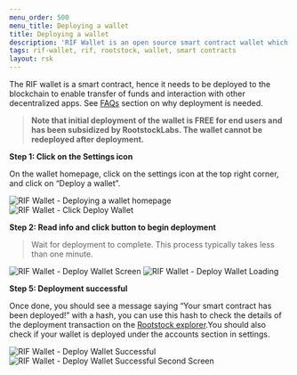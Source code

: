 ```yaml
---
menu_order: 500
menu_title: Deploying a wallet
title: Deploying a wallet
description: 'RIF Wallet is an open source smart contract wallet which enables businesses to create and deploy fully customizable on-chain wallets'
tags: rif-wallet, rif, rootstock, wallet, smart contracts
layout: rsk
---
```


The RIF wallet is a smart contract, hence it needs to be deployed to the blockchain to enable transfer of funds and interaction with other decentralized apps. See [FAQs](/rif/wallet/faqs/) section on why deployment is needed.

> **Note that initial deployment of the wallet is **FREE** for end users and has been subsidized by RootstockLabs. The wallet cannot be redeployed after deployment.**

**Step 1: Click on the Settings icon**

On the wallet homepage, click on the settings icon at the top right corner, and click on “Deploy a wallet”. 

<div class="image-container">
    <img src="/assets/img/rif-wallet/8-deploying-a-wallet.jpg"  title="RIF Wallet - Deploying a wallet homepage"/>
    <img src="/assets/img/rif-wallet/8a-click-deploy-wallet.jpg"  title="RIF Wallet - Click Deploy Wallet"/>
</div>

**Step 2: Read info and click button to begin deployment**

> Wait for deployment to complete. This process typically takes less than one minute.

<div class="image-container">
    <img src="/assets/img/rif-wallet/8b-deploy-wallet-screen.jpg"  title="RIF Wallet - Deploy Wallet Screen"/>
      <img src="/assets/img/rif-wallet/8c-deploy-wallet-loading.jpg"  title="RIF Wallet - Deploy Wallet Loading"/>
</div>

**Step 5: Deployment successful**

Once done, you should see a message saying “Your smart contract has been deployed!” with  a hash, you can use this hash to check the details of the deployment transaction on the [Rootstock explorer](https://rootstock.blockscout.com/).You should also check if your wallet is deployed under the accounts section in settings.

<div class="image-container">
    <img src="/assets/img/rif-wallet/8d-deploy-wallet-successful.jpg"  title="RIF Wallet - Deploy Wallet Successful"/>
      <img src="/assets/img/rif-wallet/8e-deploy-wallet-successful-screen.jpg"  title="RIF Wallet - Deploy Wallet Successful Second Screen"/>
</div>
